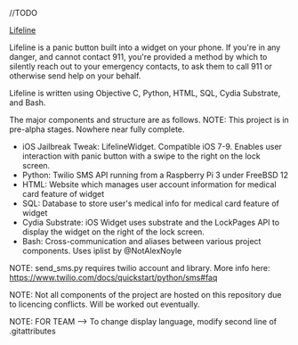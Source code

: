 //TODO

[Lifeline](http://i.imgur.com/ItQ03be.png)

Lifeline is a panic button built into a widget on your phone. If you're in any danger, and cannot contact 911, you're provided a method by which to silently reach out to your emergency contacts, to ask them to call 911 or otherwise send help on your behalf.

Lifeline is written using Objective C, Python, HTML, SQL, Cydia Substrate, and Bash.

The major components and structure are as follows. NOTE: This project is in pre-alpha stages. Nowhere near fully complete.

- iOS Jailbreak Tweak: LifelineWidget. Compatible iOS 7-9. Enables user interaction with panic button with a swipe to the right on the lock screen.
- Python: Twilio SMS API running from a Raspberry Pi 3 under FreeBSD 12
- HTML: Website which manages user account information for medical card feature of widget
- SQL: Database to store user's medical info for medical card feature of widget
- Cydia Substrate: iOS Widget uses substrate and the LockPages API to display the widget on the right of the lock screen.
- Bash: Cross-communication and aliases between various project components. Uses iplist by @NotAlexNoyle

NOTE: send_sms.py requires twilio account and library. More info here: https://www.twilio.com/docs/quickstart/python/sms#faq

NOTE: Not all components of the project are hosted on this repository due to licencing conflicts. Will be worked out eventually.

NOTE: FOR TEAM --> To change display language, modify second line of .gitattributes
